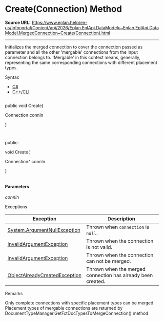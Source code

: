 # Create(Connection) Method

**Source URL:** https://www.eplan.help/en-us/Infoportal/Content/api/2026/Eplan.EplApi.DataModelu~Eplan.EplApi.DataModel.MergedConnection~Create(Connection).html

---

Initializes the merged connection to cover the connection passed as parameter and all the other 'mergable' connections from the input connection belongs to. 'Mergable' in this context means, generally, representing the same corresponding connections with different placement types.

Syntax

- [C#](#i-syntax-CS)
- [C++/CLI](#i-syntax-CPP2005)

```
```
public void Create( 

   Connection connIn

)
```
```

```
```
public:

void Create( 

   Connection^ connIn

)
```
```

#### Parameters

*connIn*

Exceptions

| Exception | Description |
| --- | --- |
| [System.ArgumentNullException](#) | Thrown when `connection` is `null`. |
| [InvalidArgumentException](Eplan.EplApi.DataModelu~Eplan.EplApi.DataModel.InvalidArgumentException.html) | Thrown when the connection is not valid. |
| [InvalidArgumentException](Eplan.EplApi.DataModelu~Eplan.EplApi.DataModel.InvalidArgumentException.html) | Thrown when the connection can not be merged. |
| [ObjectAlreadyCreatedException](Eplan.EplApi.DataModelu~Eplan.EplApi.DataModel.ObjectAlreadyCreatedException.html) | Thrown when the merged connection has already been created. |

Remarks

Only complete connections with specific placement types can be merged. Placement types of mergable connections are returned by DocumentTypeManager.GetFctDocTypesToMergeConnection() method
